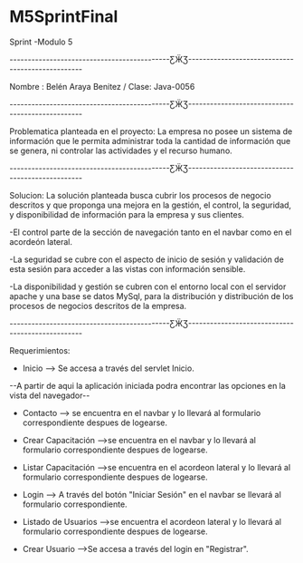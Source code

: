 # M5SprintFinal
Sprint -Modulo  5

--------------------------------------------ƸӜƷ-------------------------------------------------

Nombre : Belén Araya Benitez /  Clase: Java-0056

--------------------------------------------ƸӜƷ-------------------------------------------------

Problematica planteada en el proyecto:
La empresa no posee un sistema de información que le permita administrar toda la cantidad de
información que se genera, ni controlar las actividades y el recurso humano.

--------------------------------------------ƸӜƷ-------------------------------------------------

Solucion:
La solución planteada busca cubrir los procesos de negocio descritos y
que proponga una mejora en la gestión, el control, la seguridad, y disponibilidad de información
para la empresa y sus clientes.

-El control parte de la sección de navegación tanto en el navbar como en el acordeón lateral.

-La seguridad se cubre con el aspecto de inicio de sesión y validación de esta sesión para 
acceder a las vistas con información sensible.

-La disponibilidad y gestión se cubren con el entorno local con el servidor apache y una base
se datos MySql, para la distribución y distribución de los procesos de negocios descritos de
la empresa.

--------------------------------------------ƸӜƷ-------------------------------------------------

Requerimientos: 

- Inicio --> Se accesa a través del servlet Inicio.

--A partir de aqui la aplicación iniciada podra encontrar las opciones en la vista del navegador--

- Contacto -->  se encuentra en el navbar y lo llevará al formulario correspondiente despues de logearse.
  
- Crear Capacitación -->se encuentra en el navbar y lo llevará al formulario correspondiente despues de logearse.
  
- Listar Capacitación -->se encuentra en el acordeon lateral y lo llevará al formulario correspondiente despues de logearse.
  
- Login --> A través del botón "Iniciar Sesión" en el navbar se llevará al formulario correspondiente.
  
- Listado de Usuarios -->se encuentra el acordeon lateral y lo llevará al formulario correspondiente despues de logearse.
  
- Crear Usuario -->Se accesa a través del login en "Registrar".
